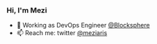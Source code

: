 ### Hi, I'm Mezi

- 🔭 Working as DevOps Engineer [@Blocksphere](https://blocksphere.id/)
- 📫 Reach me: twitter [@meziaris](https://twitter.com/meziaris)
